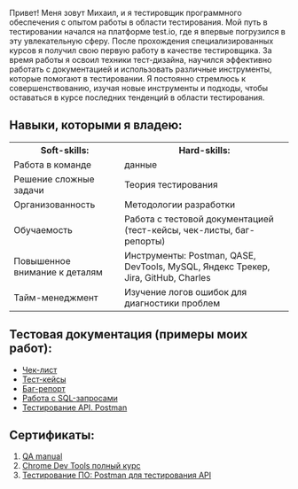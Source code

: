 <head>

</head>
<body>
  
Привет! Меня зовут Михаил, и я тестировщик программного обеспечения с опытом работы в области тестирования. Мой путь в тестировании начался на платформе test.io, где я впервые погрузился в эту увлекательную сферу. После прохождения специализированных курсов я получил свою первую работу в качестве тестировщика. За время работы я освоил техники тест-дизайна, научился эффективно работать с документацией и использовать различные инструменты, которые помогают в тестировании. Я постоянно стремлюсь к совершенствованию, изучая новые инструменты и подходы, чтобы оставаться в курсе последних тенденций в области тестирования.

<h2>Навыки, которыми я владею:</h2>


 <table>
<tr><th>Soft-skills:</th><th>Hard-skills:</th></tr>
<tr><td>Работа в команде</td><td>данные</td></tr>
   <tr><td>Решение сложные задачи</td><td>Теория тестирования</td></tr> 
   <tr><td>Организованность</td><td>Методологии разработки</td></tr> 
   <tr><td>Обучаемость</td><td>Работа с тестовой документацией (тест-кейсы, чек-листы, баг-репорты)</td></tr> 
   <tr><td>Повышенное внимание к деталям</td><td>Инструменты: Postman, QASE, DevTools, MySQL, Яндекс Трекер, Jira, GitHub, Charles</td></tr> 
   <tr><td>Тайм-менеджмент</td><td>Изучение логов ошибок для диагностики проблем</td></tr> 
</table>

<h2>Тестовая документация (примеры моих работ):</h2>

<ul>
  <li><a href="https://github.com/Asmoday87/Asmoday87/blob/main/checklist.md">Чек-лист</a></li>
  <li><a href="https://github.com/Asmoday87/Asmoday87/blob/main/checklist.md">Тест-кейсы</a></li>
  <li><a href="https://github.com/Asmoday87/Asmoday87/blob/main/checklist.md">Баг-репорт</a></li>
  <li><a href="https://github.com/Asmoday87/Asmoday87/blob/main/checklist.md">Работа с SQL-запросами</a></li>
  <li><a href="https://github.com/Asmoday87/Asmoday87/blob/main/checklist.md">Тестирование API. Postman</a></li>
</ul>  

<h2>Сертификаты:</h2>

<ol>
  <li><a href="https://github.com/Asmoday87/Asmoday87/blob/main/checklist.md">QA manual</a></li>
  <li><a href="https://github.com/Asmoday87/Asmoday87/blob/main/checklist.md">Chrome Dev Tools полный курс </a></li>
  <li><a href="https://github.com/Asmoday87/Asmoday87/blob/main/checklist.md">Тестирование ПО: Postman для тестирования API</a></li>
</ol> 

</body>

